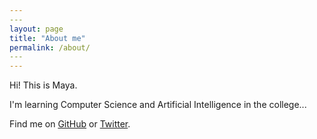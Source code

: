```yaml
---
​---
layout: page
title: "About me"
permalink: /about/
​---
---
```


Hi! This is Maya.

I'm learning Computer Science and Artificial Intelligence in the college...

Find me on [GitHub](https://github.com/liumy-lay) or [Twitter](https://x.com/Silencelay1007).
